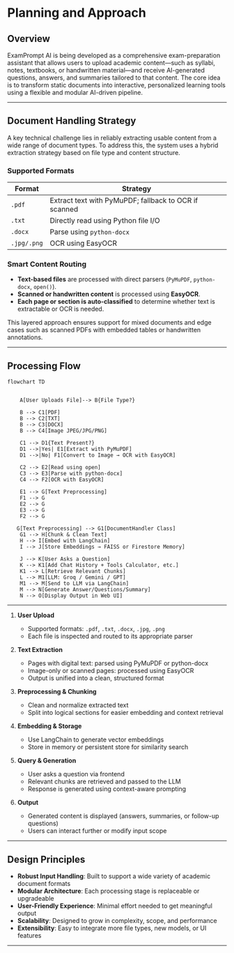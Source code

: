 # Planning and Approach

## Overview

ExamPrompt AI is being developed as a comprehensive exam-preparation assistant that allows users to upload academic content—such as syllabi, notes, textbooks, or handwritten material—and receive AI-generated questions, answers, and summaries tailored to that content. The core idea is to transform static documents into interactive, personalized learning tools using a flexible and modular AI-driven pipeline.

---

## Document Handling Strategy

A key technical challenge lies in reliably extracting usable content from a wide range of document types. To address this, the system uses a hybrid extraction strategy based on file type and content structure.

### Supported Formats

| Format     | Strategy                                    |
|------------|---------------------------------------------|
| `.pdf`     | Extract text with PyMuPDF; fallback to OCR if scanned |
| `.txt`     | Directly read using Python file I/O         |
| `.docx`    | Parse using `python-docx`                   |
| `.jpg/.png`| OCR using EasyOCR                           |

### Smart Content Routing

- **Text-based files** are processed with direct parsers (`PyMuPDF`, `python-docx`, `open()`).
- **Scanned or handwritten content** is processed using **EasyOCR**.
- **Each page or section is auto-classified** to determine whether text is extractable or OCR is needed.

This layered approach ensures support for mixed documents and edge cases such as scanned PDFs with embedded tables or handwritten annotations.

---


## Processing Flow

```mermaid
flowchart TD


    A[User Uploads File]--> B{File Type?}
    
    B --> C1[PDF] 
    B --> C2[TXT] 
    B --> C3[DOCX]
    B --> C4[Image JPEG/JPG/PNG]

    C1 --> D1{Text Present?}
    D1 -->|Yes| E1[Extract with PyMuPDF]
    D1 -->|No| F1[Convert to Image → OCR with EasyOCR]

    C2 --> E2[Read using open]
    C3 --> E3[Parse with python-docx]
    C4 --> F2[OCR with EasyOCR]

    E1 --> G[Text Preprocessing]
    F1 --> G
    E2 --> G
    E3 --> G
    F2 --> G
   
   G[Text Preprocessing] --> G1[DocumentHandler Class]
    G1 --> H[Chunk & Clean Text]
    H --> I[Embed with LangChain]
    I --> J[Store Embeddings → FAISS or Firestore Memory]

    J --> K[User Asks a Question]
    K --> K1[Add Chat History + Tools Calculator, etc.]
    K1 --> L[Retrieve Relevant Chunks]
    L --> M1[LLM: Groq / Gemini / GPT]
    M1 --> M[Send to LLM via LangChain]
    M --> N[Generate Answer/Questions/Summary]
    N --> O[Display Output in Web UI]

```

---

1. **User Upload**
   - Supported formats: `.pdf`, `.txt`, `.docx`, `.jpg`, `.png`
   - Each file is inspected and routed to its appropriate parser

2. **Text Extraction**
   - Pages with digital text: parsed using PyMuPDF or python-docx
   - Image-only or scanned pages: processed using EasyOCR
   - Output is unified into a clean, structured format

3. **Preprocessing & Chunking**
   - Clean and normalize extracted text
   - Split into logical sections for easier embedding and context retrieval

4. **Embedding & Storage**
   - Use LangChain to generate vector embeddings
   - Store in memory or persistent store for similarity search

5. **Query & Generation**
   - User asks a question via frontend
   - Relevant chunks are retrieved and passed to the LLM
   - Response is generated using context-aware prompting

6. **Output**
   - Generated content is displayed (answers, summaries, or follow-up questions)
   - Users can interact further or modify input scope

---

## Design Principles

- **Robust Input Handling**: Built to support a wide variety of academic document formats
- **Modular Architecture**: Each processing stage is replaceable or upgradeable
- **User-Friendly Experience**: Minimal effort needed to get meaningful output
- **Scalability**: Designed to grow in complexity, scope, and performance
- **Extensibility**: Easy to integrate more file types, new models, or UI features

---

